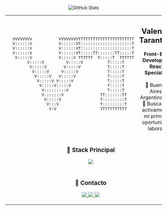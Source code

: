<p align="center">
  <img src="https://github-readme-stats.vercel.app/api?username=ValentinTarantino&show_icons=true&theme=dark&include_all_commits=true&count_private=true&border_color=30A3DC&title_color=30A3DC&icon_color=30A3DC&text_color=FFF" alt="GitHub Stats"/>
</p>

<table align="center">
  <tr>
    <td align="center" width="50%">
      <pre>
  VVVVVVVV           VVVVVVVVTTTTTTTTTTTTTTTTTTTTTTT
  V::::::V           V::::::VT:::::::::::::::::::::T
  V::::::V           V::::::VT:::::::::::::::::::::T
  V::::::V           V::::::VT:::::TT:::::::TT:::::T
   V:::::V           V:::::V TTTTTT  T:::::T  TTTTTT
    V:::::V         V:::::V          T:::::T
     V:::::V       V:::::V           T:::::T
      V:::::V     V:::::V            T:::::T
       V:::::V   V:::::V             T:::::T
        V:::::V V:::::V              T:::::T
         V:::::V:::::V               T:::::T
          V:::::::::V                T:::::T
           V:::::::V               TT:::::::TT
            V:::::V                T:::::::::T
             V:::V                 T:::::::::T
              V:V                  TTTTTTTTTTT
      </pre>
    </td>
    <td width="50%">
      <h2 align="center">Valentín Tarantino</h2>
      <p align="center">
        <strong>Front-End Developer | React Specialist</strong>
        <br><br>
        📍 Buenos Aires, Argentina 🇦🇷
        <br>
        💼 Buscando activamente mi primera oportunidad laboral.
      </p>
    </td>
  </tr>
  <tr>
    <td colspan="2">
      <h3 align="center">🚀 Stack Principal</h3>
      <p align="center">
        <img src="https://skillicons.dev/icons?i=react,javascript,typescript,nextjs,firebase,html,css,sass,git,github,vscode,nodejs" />
      </p>
    </td>
  </tr>
  <tr>
    <td colspan="2">
      <h3 align="center">🔗 Contacto</h3>
      <p align="center">
        <a href="https://www.linkedin.com/in/valentín-tarantino/" target="_blank">
          <img src="https://img.shields.io/badge/LinkedIn-0A66C2?style=for-the-badge&logo=linkedin&logoColor=white" />
        </a>
        <a href="https://valentarantino.vercel.app/" target="_blank">
          <img src="https://img.shields.io/badge/Portfolio-252525?style=for-the-badge&logo=world&logoColor=white" />
        </a>
        <a href="mailto:zaheil444@gmail.com">
          <img src="https://img.shields.io/badge/Email-D14836?style=for-the-badge&logo=gmail&logoColor=white" />
        </a>
      </p>
    </td>
  </tr>
</table>
